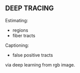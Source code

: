 ## DEEP TRACING
Estimating:
* regions
* fiber tracts 

Captioning:
* false positive tracts

via deep learning from rgb image.
